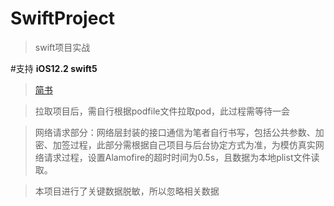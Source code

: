 # SwiftProject
> swift项目实战

#支持
**iOS12.2  swift5** 

>[简书](https://www.jianshu.com/p/ac7e9959646f)

>拉取项目后，需自行根据podfile文件拉取pod，此过程需等待一会

>网络请求部分：网络层封装的接口通信为笔者自行书写，包括公共参数、加密、加签过程，此部分需根据自己项目与后台协定方式为准，为模仿真实网络请求过程，设置Alamofire的超时时间为0.5s，且数据为本地plist文件读取。

>本项目进行了关键数据脱敏，所以忽略相关数据



